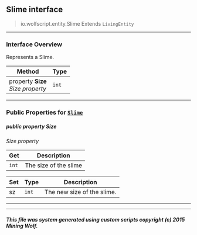 ## Slime __interface__

>io.wolfscript.entity.Slime
>Extends `LivingEntity`

---

### Interface Overview

Represents a Slime.

Method | Type   
--- | :--- 
  property __Size__ <br> _Size property_ | `int`



---


### Public Properties for [`Slime`](Slime.md)

##### <a id='size'></a>public   property __Size__

_Size property_

Get | Description
--- | --- 
`int` | The size of the slime

Set | Type | Description  
--- | --- | --- 
sz | `int` | The new size of the slime.


---
---


##### This file was system generated using custom scripts copyright (c) 2015 Mining Wolf.
	

